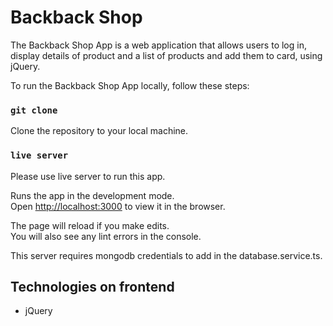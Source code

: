 # Backback Shop 

The Backback Shop App is a web application that allows users to log in, display details of product and a list of products and add them to card, using jQuery.

To run the Backback Shop App locally, follow these steps:

### `git clone`

Clone the repository to your local machine.

### `live server`

Please use live server to run this app. 

Runs the app in the development mode.\
Open [http://localhost:3000](http://localhost:3000) to view it in the browser.

The page will reload if you make edits.\
You will also see any lint errors in the console.

This server requires mongodb credentials to add in the database.service.ts. 

## Technologies on frontend
* jQuery


